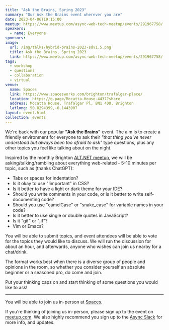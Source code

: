 ```yaml
---
title: "Ask the Brains, Spring 2023"
summary: "Our Ask the Brains event wherever you are"
date: 2023-04-06T19:15:00
meetup: https://www.meetup.com/async-web-tech-meetup/events/291967758/
speakers:
  - name: Everyone
sponsors:
image:
  url: /img/talks/hybrid-brains-2023-sdv1.5.png
  title: Ask the Brains, Spring 2023
  link: https://www.meetup.com/async-web-tech-meetup/events/291967758/
tags:
  - workshop
  - questions
  - collaboration
  - virtual
venue:
  name: Spaces
  link: https://www.spacesworks.com/brighton/trafalgar-place/
  location: https://g.page/Mocatta-House-4437?share
  address: Mocatta House, Trafalgar Pl, BN1 4DU, Brighton
  latlong: 50.8294399,-0.1443907
layout: event.html
collection: events
---
```


We're back with our popular **"Ask the Brains"** event. The aim is to create a friendly environment for everyone to ask their _"that thing you've never understood but always been too afraid to ask"_ type questions, plus any other topics you feel like talking about on the night.

Inspired by the monthly Brighton [ALT.NET meetup](http://brightonalt.net/), we will be asking/talking/rambling about everything web-related - 5-10 minutes per topic, such as (thanks ChatGPT):

- Tabs or spaces for indentation?
- Is it okay to use "!important" in CSS?
- Is it better to have a light or dark theme for your IDE?
- Should you write comments in your code, or is it better to write self-documenting code?
- Should you use "camelCase" or "snake_case" for variable names in your code?
- Is it better to use single or double quotes in JavaScript?
- Is it "gif" or "jif"?
- Vim or Emacs?

You will be able to submit topics, and event attendees will be able to vote for the topics they would like to discuss. We will run the discussion for about an hour, and afterwards, anyone who wishes can join us nearby for a chat/drink.

The format works best when there is a diverse group of people and opinions in the room, so whether you consider yourself an absolute beginner or a seasoned pro, do come and join.

Put your thinking caps on and start thinking of some questions you would like to ask!

---

You will be able to join us in-person at [Spaces](https://www.spacesworks.com/brighton/trafalgar-place/).

If you're thinking of joining us in-person, please sign up to the event on [meetup.com](https://www.meetup.com/async-web-tech-meetup/events/291967758/). We also highly recommend you sign up to the [Async Slack](https://join.slack.com/t/asyncjs/shared_invite/zt-1aguxx86q-XjF_yWcFoJ8fyYYzoqgDaQ) for more info, and updates.
